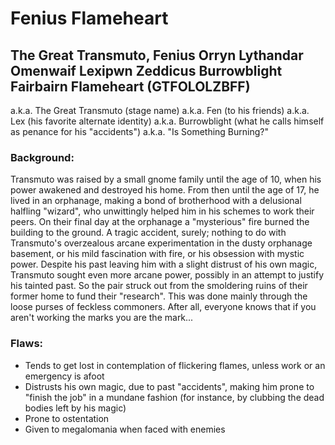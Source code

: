 <!-- TITLE: Fenius Description -->
<!-- SUBTITLE: A quick summary of Fenius Description -->

# Fenius Flameheart
## The Great Transmuto, Fenius Orryn Lythandar Omenwaif Lexipwn Zeddicus Burrowblight Fairbairn Flameheart (GTFOLOLZBFF)
a.k.a. The Great Transmuto (stage name)
a.k.a. Fen (to his friends)
a.k.a. Lex (his favorite alternate identity)
a.k.a. Burrowblight (what he calls himself as penance for his "accidents")
a.k.a. "Is Something Burning?"


### Background:
Transmuto was raised by a small gnome family until the age of 10, when his power awakened and destroyed his home. From then until the age of 17, he lived in an orphanage, making a bond of brotherhood with a delusional halfling "wizard", who unwittingly helped him in his schemes to work their peers. On their final day at the orphanage a "mysterious" fire burned the building to the ground. A tragic accident, surely; nothing to do with Transmuto's overzealous arcane experimentation in the dusty orphanage basement, or his mild fascination with fire, or his obsession with mystic power. Despite his past leaving him with a slight distrust of his own magic, Transmuto sought even more arcane power, possibly in an attempt to justify his tainted past. So the pair struck out from the smoldering ruins of their former home to fund their "research". This was done mainly through the loose purses of feckless commoners. After all, everyone knows that if you aren't working the marks you are the mark...

### Flaws:
* Tends to get lost in contemplation of flickering flames, unless work or an emergency is afoot
* Distrusts his own magic, due to past "accidents", making him prone to "finish the job" in a mundane fashion (for instance, by clubbing the dead bodies left by his magic)
* Prone to ostentation
* Given to megalomania when faced with enemies
